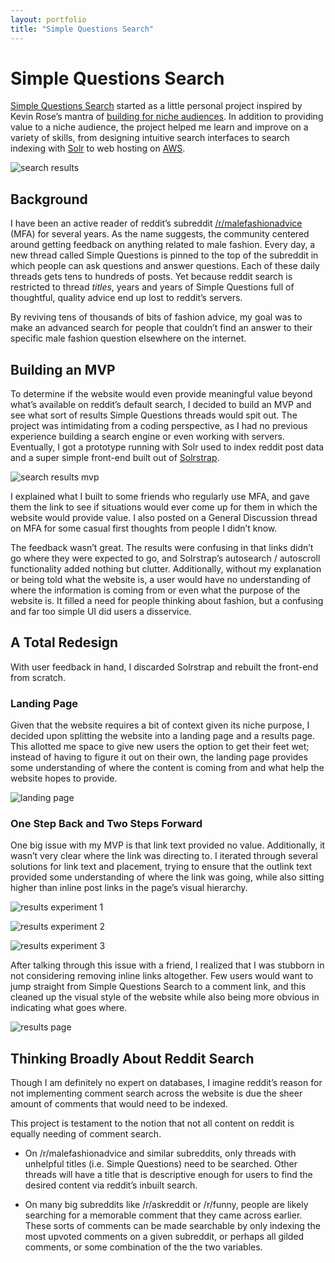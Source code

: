 ```yaml
---
layout: portfolio
title: "Simple Questions Search"
---
```


# Simple Questions Search

[Simple Questions Search](http://sqs.corbinmuraro.com) started as a little personal project inspired by Kevin Rose’s mantra of [building for niche audiences](https://medium.com/@producthunt/kevin-rose-on-creating-stronger-startups-solving-world-problems-and-what-he-learned-at-digg-e5fffacd4314). In addition to providing value to a niche audience, the project helped me learn and improve on a variety of skills, from designing intuitive search interfaces to search indexing with [Solr](http://lucene.apache.org/solr/) to web hosting on [AWS](https://aws.amazon.com/ec2/).

![search results](images/sqs-images/polished-full-results.png)

## Background

I have been an active reader of reddit’s subreddit [/r/malefashionadvice](https://www.reddit.com/r/malefashionadvice/) (MFA) for several years. As the name suggests, the community centered around getting feedback on anything related to male fashion. Every day, a new thread called Simple Questions is pinned to the top of the subreddit in which people can ask questions and answer questions. Each of these daily threads gets tens to hundreds of posts. Yet because reddit search is restricted to thread *titles*, years and years of Simple Questions full of thoughtful, quality advice end up lost to reddit’s servers.

By reviving tens of thousands of bits of fashion advice, my goal was to make an advanced search for people that couldn’t find an answer to their specific male fashion question elsewhere on the internet. 


## Building an MVP

To determine if the website would even provide meaningful value beyond what’s available on reddit’s default search, I decided to build an MVP and see what sort of results Simple Questions threads would spit out. The project was intimidating from a coding perspective, as I had no previous experience building a search engine or even working with servers. Eventually, I got a prototype running with Solr used to index reddit post data and a super simple front-end built out of [Solrstrap](https://github.com/fergiemcdowall/solrstrap).

![search results mvp](images/sqs-images/mvp.png)

I explained what I built to some friends who regularly use MFA, and gave them the link to see if situations would ever come up for them in which the website would provide value. I also posted on a General Discussion thread on MFA for some casual first thoughts from people I didn’t know. 

The feedback wasn’t great. The results were confusing in that links didn’t go where they were expected to go, and Solrstrap’s autosearch / autoscroll functionality added nothing but clutter. Additionally, without my explanation or being told what the website is, a user would have no understanding of where the information is coming from or even what the purpose of the website is. It filled a need for people thinking about fashion, but a confusing and far too simple UI did users a disservice.


## A Total Redesign

With user feedback in hand, I discarded Solrstrap and rebuilt the front-end from scratch. 

### Landing Page

Given that the website requires a bit of context given its niche purpose, I decided upon splitting the website into a landing page and a results page. This allotted me space to give new users the option to get their feet wet; instead of having to figure it out on their own, the landing page provides some understanding of where the content is coming from and what help the website hopes to provide.

![landing page](images/sqs-images/polished-landing.png)

### One Step Back and Two Steps Forward

One big issue with my MVP is that link text provided no value. Additionally, it wasn’t very clear where the link was directing to. I iterated through several solutions for link text and placement, trying to ensure that the outlink text provided some understanding of where the link was going, while also sitting higher than inline post links in the page’s visual hierarchy.

![results experiment 1](images/sqs-images/results-experiment-1.png)

![results experiment 2](images/sqs-images/results-experiment-2.png)

![results experiment 3](images/sqs-images/results-experiment-3.png)

After talking through this issue with a friend, I realized that I was stubborn in not considering removing inline links altogether. Few users would want to jump straight from Simple Questions Search to a comment link, and this cleaned up the visual style of the website while also being more obvious in indicating what goes where.

![results page](images/sqs-images/polished-results.png)


## Thinking Broadly About Reddit Search

Though I am definitely no expert on databases, I imagine reddit’s reason for not implementing comment search across the website is due the sheer amount of comments that would need to be indexed.

This project is testament to the notion that not all content on reddit is equally needing of comment search.

* On /r/malefashionadvice and similar subreddits, only threads with unhelpful titles (i.e. Simple Questions) need to be searched. Other threads will have a title that is descriptive enough for users to find the desired content via reddit’s inbuilt search. 

* On many big subreddits like /r/askreddit or /r/funny, people are likely searching for a memorable comment that they came across earlier. These sorts of comments can be made searchable by only indexing the most upvoted comments on a given subreddit, or perhaps all gilded comments, or some combination of the the two variables.

